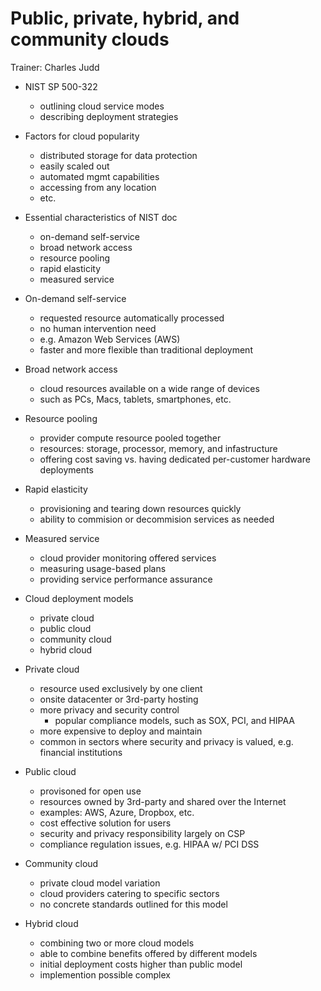 # Public, private, hybrid, and community clouds

Trainer: Charles Judd


- NIST SP 500-322
  - outlining cloud service modes
  - describing deployment strategies

- Factors for cloud popularity
  - distributed storage for data protection
  - easily scaled out
  - automated mgmt capabilities
  - accessing from any location
  - etc.


- Essential characteristics of NIST doc
  - on-demand self-service
  - broad network access
  - resource pooling
  - rapid elasticity
  - measured service


- On-demand self-service
  - requested resource automatically processed
  - no human intervention need
  - e.g. Amazon Web Services (AWS)
  - faster and more flexible than traditional deployment


- Broad network access
  - cloud resources available on a wide range of devices
  - such as PCs, Macs, tablets, smartphones, etc.


- Resource pooling
  - provider compute resource pooled together
  - resources: storage, processor, memory, and infastructure
  - offering cost saving vs. having dedicated per-customer hardware deployments


- Rapid elasticity
  - provisioning and tearing down resources quickly
  - ability to commision or decommision services as needed


- Measured service
  - cloud provider monitoring offered services
  - measuring usage-based plans
  - providing service performance assurance


- Cloud deployment models
  - private cloud
  - public cloud
  - community cloud
  - hybrid cloud


- Private cloud
  - resource used exclusively by one client
  - onsite datacenter or 3rd-party hosting
  - more privacy and security control
    - popular compliance models, such as SOX, PCI, and HIPAA
  - more expensive to deploy and maintain
  - common in sectors where security and privacy is valued, e.g. financial institutions


- Public cloud
  - provisoned for open use
  - resources owned by 3rd-party and shared over the Internet
  - examples: AWS, Azure, Dropbox, etc.
  - cost effective solution for users
  - security and privacy responsibility largely on CSP
  - compliance regulation issues, e.g. HIPAA w/ PCI DSS


- Community cloud
  - private cloud model variation
  - cloud providers catering to specific sectors
  - no concrete standards outlined for this model


- Hybrid cloud
  - combining two or more cloud models
  - able to combine benefits offered by different models
  - initial deployment costs higher than public model
  - implemention possible complex




